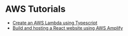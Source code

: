# AWS Tutorials

- [Create an AWS Lambda using Typescript](https://jafreitas90.medium.com/create-an-aws-lambda-using-typescript-475c930aaaba)
- [Build and hosting a React website using AWS Amplify](https://jafreitas90.medium.com/get-started-build-and-hosting-a-react-website-using-aws-amplify-f94d14ae5f05)
